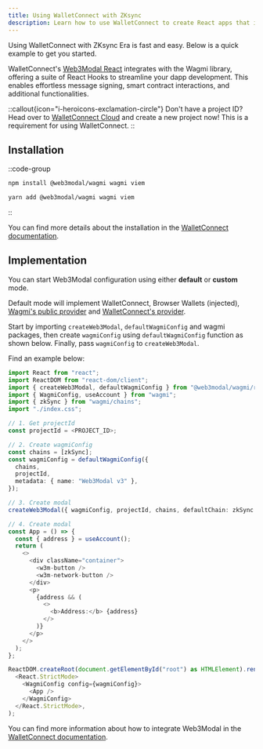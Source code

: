 ```yaml
---
title: Using WalletConnect with ZKsync
description: Learn how to use WalletConnect to create React apps that interact with contracts on ZKsync.
---
```


Using WalletConnect with ZKsync Era is fast and easy. Below is a quick example to get you started.

WalletConnect's [Web3Modal React](https://docs.walletconnect.com/web3modal/react/about#introduction)
integrates with the Wagmi library, offering a suite of React Hooks to streamline your dapp development.
This enables effortless message signing, smart contract interactions, and additional functionalities.

::callout{icon="i-heroicons-exclamation-circle"}
Don't have a project ID?
Head over to [WalletConnect Cloud](https://cloud.walletconnect.com/sign-in) and create a new project now!
This is a requirement for using WalletConnect.
::

## Installation

::code-group

```bash [npm]
npm install @web3modal/wagmi wagmi viem
```

```bash [yarn]
yarn add @web3modal/wagmi wagmi viem
```

::

You can find more details about the installation in the [WalletConnect documentation](https://docs.walletconnect.com/web3modal/react/about#installation).

## Implementation

You can start Web3Modal configuration using either **default** or **custom** mode.

Default mode will implement WalletConnect, Browser Wallets (injected),
[Wagmi's public provider](https://wagmi.sh/react/providers/public) and [WalletConnect's provider](https://docs.walletconnect.com/cloud/blockchain-api).

Start by importing `createWeb3Modal`, `defaultWagmiConfig` and wagmi packages,
then create `wagmiConfig` using `defaultWagmiConfig` function as shown below.
Finally, pass `wagmiConfig` to `createWeb3Modal`.

Find an example below:
<!-- cSpell:disable -->
```ts
import React from "react";
import ReactDOM from "react-dom/client";
import { createWeb3Modal, defaultWagmiConfig } from "@web3modal/wagmi/react";
import { WagmiConfig, useAccount } from "wagmi";
import { zkSync } from "wagmi/chains";
import "./index.css";

// 1. Get projectId
const projectId = <PROJECT_ID>;

// 2. Create wagmiConfig
const chains = [zkSync];
const wagmiConfig = defaultWagmiConfig({
  chains,
  projectId,
  metadata: { name: "Web3Modal v3" },
});

// 3. Create modal
createWeb3Modal({ wagmiConfig, projectId, chains, defaultChain: zkSync });

// 4. Create modal
const App = () => {
  const { address } = useAccount();
  return (
    <>
      <div className="container">
        <w3m-button />
        <w3m-network-button />
      </div>
      <p>
        {address && (
          <>
            <b>Address:</b> {address}
          </>
        )}
      </p>
    </>
  );
};

ReactDOM.createRoot(document.getElementById("root") as HTMLElement).render(
  <React.StrictMode>
    <WagmiConfig config={wagmiConfig}>
      <App />
    </WagmiConfig>
  </React.StrictMode>,
);
```
<!-- cSpell:enable -->

You can find more information about how to integrate Web3Modal in the [WalletConnect documentation](https://docs.walletconnect.com/web3modal/react/about#implementation).
